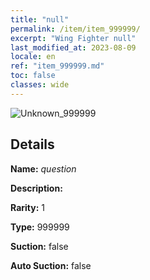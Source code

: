```yaml
---
title: "null"
permalink: /item/item_999999/
excerpt: "Wing Fighter null"
last_modified_at: 2023-08-09
locale: en
ref: "item_999999.md"
toc: false
classes: wide
---
```



 ![Unknown_999999](/images/item/question_p.png)



## Details

 **Name:** *question* 

 **Description:** 

 **Rarity:** 1 

 **Type:** 999999 

 **Suction:** false 

 **Auto Suction:** false 


